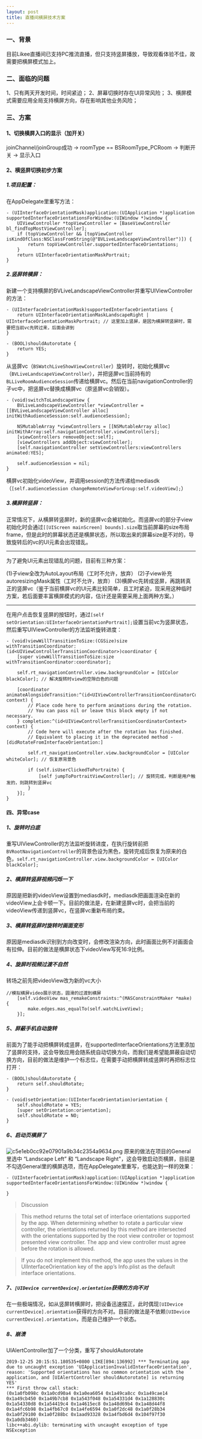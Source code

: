 ```yaml
---
layout: post
title: 直播间横屏技术方案
---
```


### 一、背景
目前Likee直播间已支持PC推流直播，但只支持竖屏播放，导致观看体验不佳，故需要把横屏模式加上。
### 二、面临的问题
1、只有两天开发时间，时间紧迫；
2、屏幕切换时存在UI异常风险；
3、横屏模式需要应用全局支持横屏方向，存在影响其他业务风险；
### 三、方案
#### 1、切换横屏入口的显示（加开关）
joinChannel/joinGroup成功 -&gt; roomType ==&nbsp;BSRoomType_PCRoom -&gt; 判断开关 -&gt; 显示入口

#### 2、横竖屏切换初步方案
##### 1.项目配置：


在AppDelegate里重写方法：
```
- (UIInterfaceOrientationMask)application:(UIApplication *)application supportedInterfaceOrientationsForWindow:(UIWindow *)window {
    UIViewController *topViewController = [BaseViewController bl_findTopMostViewController];
    if (topViewController && [topViewController isKindOfClass:NSClassFromString(@"BVLiveLandscapeViewController")]) {
        return topViewController.supportedInterfaceOrientations;
    }
    return UIInterfaceOrientationMaskPortrait;
}
```

##### 2.竖屏转横屏：
新建一个支持横屏的BVLiveLandscapeViewController并重写UIViewController的方法：
```
- (UIInterfaceOrientationMask)supportedInterfaceOrientations {
    return UIInterfaceOrientationMaskLandscapeRight | UIInterfaceOrientationMaskPortrait; // 这里加上竖屏，是因为横屏转竖屏时，需要把当前vc先转过来，后面会讲到
}

- (BOOL)shouldAutorotate {
    return YES;
}
```
从竖屏vc（`BSWatchLiveShowViewController`）旋转时，初始化横屏vc（`BVLiveLandscapeViewController`），并把竖屏vc当前持有的`BLLiveRoomAudienceSession`传递给横屏vc。然后在当前navigationController的子vc中，把竖屏vc替换成横屏vc（原竖屏vc会销毁）。

```
- (void)switchToLandscapeView {
    BVLiveLandscapeViewController *viewController = [[BVLiveLandscapeViewController alloc] initWithAudienceSession:self.audienceSession];
    
    NSMutableArray *viewControllers = [[NSMutableArray alloc] initWithArray:self.navigationController.viewControllers];
    [viewControllers removeObject:self];
    [viewControllers addObject:viewController];
    [self.navigationController setViewControllers:viewControllers animated:YES];
    
    self.audienceSession = nil;
}
```

横屏vc初始化videoView，并调用session的方法传递给mediasdk（`[self.audienceSession changeRemoteViewForGroup:self.videoView];`）

##### 3.横屏转竖屏：
正常情况下，从横屏转竖屏时，新的竖屏vc会被初始化。而竖屏vc的部分子view初始化时会通过`[[UIScreen mainScreen] bounds].size`取当前屏幕的size布局frame，但是此时的屏幕状态还是横屏状态，所以取出来的屏幕size是不对的，导致旋转后的vc的UI元素会出现错乱。

***
为了避免UI元素出现错乱的问题，目前有三种方案：

(1)子view全改为AutoLayout布局（工时不允许，放弃）
(2)子view补充autoresizingMask属性（工时不允许，放弃）
(3)横屏vc先转成竖屏，再跳转真正的竖屏vc（鉴于当前横屏vc的UI元素比较简单，且工时紧迫，现采用这种临时方案，若后面要丰富横屏模式的内容，估计还是需要采用上面两种方案。）
***

在用户点击恢复竖屏的按钮时，通过`[self setOrientation:UIInterfaceOrientationPortrait];`设置当前vc为竖屏状态，然后重写UIViewController的方法监听旋转进度：
```
- (void)viewWillTransitionToSize:(CGSize)size withTransitionCoordinator:(id<UIViewControllerTransitionCoordinator>)coordinator {
    [super viewWillTransitionToSize:size withTransitionCoordinator:coordinator];
    
    self.rt_navigationController.view.backgroundColor = [UIColor blackColor]; // 解决旋转时view的空隙白色的问题
    
    [coordinator animateAlongsideTransition:^(id<UIViewControllerTransitionCoordinatorContext> context) {
        // Place code here to perform animations during the rotation.
        // You can pass nil or leave this block empty if not necessary.
    } completion:^(id<UIViewControllerTransitionCoordinatorContext> context) {
        // Code here will execute after the rotation has finished.
        // Equivalent to placing it in the deprecated method -[didRotateFromInterfaceOrientation:]
        
        self.rt_navigationController.view.backgroundColor = [UIColor whiteColor]; // 恢复原背景色
        
        if (self.isUserClickedToPortraite) {
            [self jumpToPortraitViewController]; // 旋转完成，判断是用户触发的，则跳转到竖屏vc
        } 
    }];
}
```
#### 四、异常case
##### 1、旋转时白底
重写UIViewController的方法监听旋转进度，在执行旋转前把`BVRootNavigationController`的背景色设为黑色，旋转完成后恢复为原来的白色，`self.rt_navigationController.view.backgroundColor = [UIColor blackColor];`
##### 2、横屏转竖屏视频闪烁一下
原因是把新的videoView设置到mediasdk时，mediasdk把画面渲染在新的videoView上会卡顿一下。目前的做法是，在新建竖屏vc时，会把当前的videoView传递到竖屏vc，在竖屏vc重新布局约束。
##### 3、横屏转竖屏时旋转时画面变形
原因是mediasdk识别到方向改变时，会修改渲染方向，此时画面比例不对画面会有拉伸。目前的做法是横屏状态下videoView写死16:9比例。
##### 4、旋屏时视频过渡不自然
转场之前先把videoView改为新的vc大小
```
//模拟横屏video展示状态，圆滑的过渡到横屏
    [self.videoView mas_remakeConstraints:^(MASConstraintMaker *make) {
        make.edges.mas_equalTo(self.watchLiveView);
    }];
```
##### 5、屏蔽手机自动旋转
前面为了能手动把横屏转成竖屏，在supportedInterfaceOrientations方法里添加了竖屏的支持，这会导致应用会随系统自动切换方向，而我们是希望能屏蔽自动切换方向，目前的做法是维护一个标志位，在需要手动把横屏转成竖屏时再把标志位打开：
```
- (BOOL)shouldAutorotate {
    return self.shouldRotate;
}

- (void)setOrientation:(UIInterfaceOrientation)orientation {   
    self.shouldRotate = YES;
    [super setOrientation:orientation];
    self.shouldRotate = NO;
}
```
##### 6、启动页横屏了
![c5e1eb0cc92e07901a9b34c2354a9634.png](evernotecid://B3EB39CD-D5CA-4304-B017-DED874D7F245/appyinxiangcom/10739293/ENResource/p1855)
原来的做法在项目的General里选中 “Landscape Left” 和 “Landscape Right"，这会导致启动页横屏，目前是不勾选General里的横屏选项，而在AppDelegate里重写，也能达到一样的效果：

```
- (UIInterfaceOrientationMask)application:(UIApplication *)application supportedInterfaceOrientationsForWindow:(UIWindow *)window {

}
```

>Discussion

>This method returns the total set of interface orientations supported by the app. When determining whether to rotate a particular view controller, the orientations returned by this method are intersected with the orientations supported by the root view controller or topmost presented view controller. The app and view controller must agree before the rotation is allowed.

>If you do not implement this method, the app uses the values in the UIInterfaceOrientation key of the app’s Info.plist as the default interface orientations.


##### 7、`[UIDevice currentDevice].orientation`获得的方向不对
在一些极端情况，如从竖屏转横屏时，把设备迅速摆正，此时偶现`[UIDevice currentDevice].orientation`获得的方向不对。目前的做法是不依赖`[UIDevice currentDevice].orientation`，而是自己维护一个状态。

##### 8、崩溃
UIAlertController加了一个分类，重写了shouldAutorotate
```
2019-12-25 20:15:51.180535+0800 LIKE[894:136992] *** Terminating app due to uncaught exception 'UIApplicationInvalidInterfaceOrientation', reason: 'Supported orientations has no common orientation with the application, and [UIAlertController shouldAutorotate] is returning YES'
*** First throw call stack:
(0x1a0fb098c 0x1a0cd90a4 0x1a0ea6054 0x1a49ca8cc 0x1a49cae14 0x1a49cb450 0x1a49b7cb8 0x1a543f048 0x1a54331d4 0x1a128830c 0x1a54330d8 0x1a54419c4 0x1a4615ec8 0x1a48d69b4 0x1a48d44f8 0x1a4fc6b98 0x1a4fb67c0 0x1a4fe6594 0x1a0f2dc48 0x1a0f28b34 0x1a0f29100 0x1a0f288bc 0x1aad93328 0x1a4fbd6d4 0x104f97f30 0x1a0db3460)
libc++abi.dylib: terminating with uncaught exception of type NSException
```